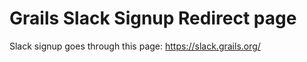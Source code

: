 # Grails Slack Signup Redirect page

Slack signup goes through this page: https://slack.grails.org/

